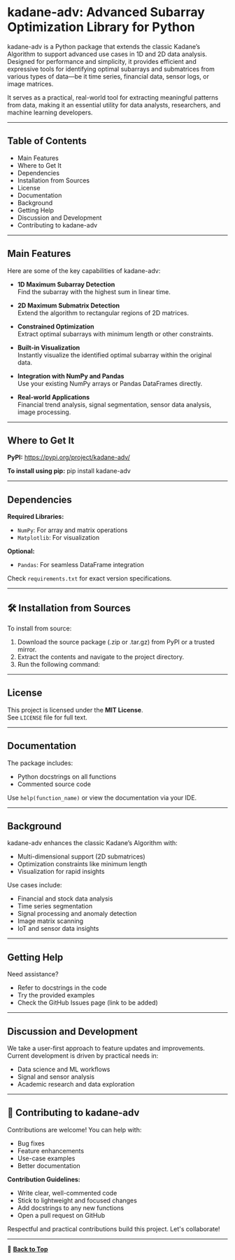# kadane-adv: Advanced Subarray Optimization Library for Python

kadane-adv is a Python package that extends the classic Kadane’s Algorithm to support advanced use cases in 1D and 2D data analysis. Designed for performance and simplicity, it provides efficient and expressive tools for identifying optimal subarrays and submatrices from various types of data—be it time series, financial data, sensor logs, or image matrices.

It serves as a practical, real-world tool for extracting meaningful patterns from data, making it an essential utility for data analysts, researchers, and machine learning developers.

---

## Table of Contents

- Main Features  
- Where to Get It  
- Dependencies  
- Installation from Sources  
- License  
- Documentation  
- Background  
- Getting Help  
- Discussion and Development  
- Contributing to kadane-adv

---

## Main Features

Here are some of the key capabilities of kadane-adv:

- **1D Maximum Subarray Detection**  
  Find the subarray with the highest sum in linear time.

- **2D Maximum Submatrix Detection**  
  Extend the algorithm to rectangular regions of 2D matrices.

- **Constrained Optimization**  
  Extract optimal subarrays with minimum length or other constraints.

- **Built-in Visualization**  
  Instantly visualize the identified optimal subarray within the original data.

- **Integration with NumPy and Pandas**  
  Use your existing NumPy arrays or Pandas DataFrames directly.

- **Real-world Applications**  
  Financial trend analysis, signal segmentation, sensor data analysis, image processing.

---

## Where to Get It

**PyPI:** https://pypi.org/project/kadane-adv/

**To install using pip:** 
pip install kadane-adv

---

##  Dependencies

**Required Libraries:**

- `NumPy`: For array and matrix operations  
- `Matplotlib`: For visualization  

**Optional:**

- `Pandas`: For seamless DataFrame integration

Check `requirements.txt` for exact version specifications.

---

## 🛠 Installation from Sources

To install from source:

1. Download the source package (.zip or .tar.gz) from PyPI or a trusted mirror.  
2. Extract the contents and navigate to the project directory.  
3. Run the following command:


---

##  License

This project is licensed under the **MIT License**.  
See `LICENSE` file for full text.

---

## Documentation

The package includes:

- Python docstrings on all functions  
- Commented source code  

Use `help(function_name)` or view the documentation via your IDE.

---

## Background

kadane-adv enhances the classic Kadane’s Algorithm with:

- Multi-dimensional support (2D submatrices)  
- Optimization constraints like minimum length  
- Visualization for rapid insights  

Use cases include:

- Financial and stock data analysis  
- Time series segmentation  
- Signal processing and anomaly detection  
- Image matrix scanning  
- IoT and sensor data insights

---

## Getting Help

Need assistance?

- Refer to docstrings in the code  
- Try the provided examples  
- Check the GitHub Issues page (link to be added)

---

## Discussion and Development

We take a user-first approach to feature updates and improvements.  
Current development is driven by practical needs in:

- Data science and ML workflows  
- Signal and sensor analysis  
- Academic research and data exploration  

---

## 🤝 Contributing to kadane-adv

Contributions are welcome! You can help with:

- Bug fixes  
- Feature enhancements  
- Use-case examples  
- Better documentation

**Contribution Guidelines:**

- Write clear, well-commented code  
- Stick to lightweight and focused changes  
- Add docstrings to any new functions  
- Open a pull request on GitHub

Respectful and practical contributions build this project. Let's collaborate!

---

🔼 **[Back to Top](#kadane-adv-advanced-subarray-optimization-library-for-python)**





